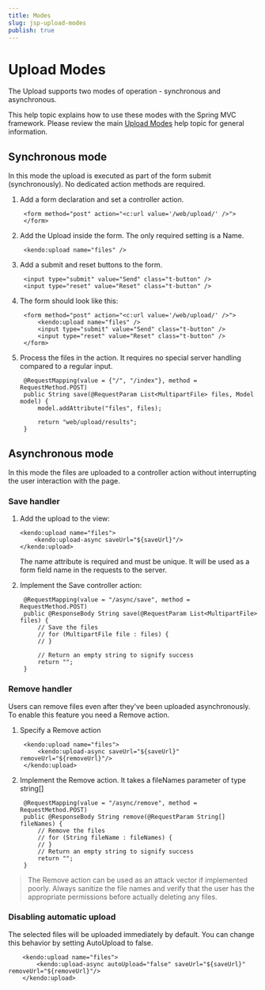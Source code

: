 ```yaml
---
title: Modes
slug: jsp-upload-modes
publish: true
---
```

# Upload Modes

The Upload supports two modes of operation - synchronous and asynchronous.

This help topic explains how to use these modes with the Spring MVC framework.
Please review the main [Upload Modes](/getting-started/ui-widgets/upload/modes) help topic for general information.

## Synchronous mode

In this mode the upload is executed as part of the form submit (synchronously). No dedicated action methods are required.

1. Add a form declaration and set a controller action.

		<form method="post" action="<c:url value='/web/upload/' />">
		</form>

2. Add the Upload inside the form. The only required setting is a Name.

		<kendo:upload name="files" />

3. Add a submit and reset buttons to the form.

        <input type="submit" value="Send" class="t-button" />
        <input type="reset" value="Reset" class="t-button" />

4. The form should look like this:

		<form method="post" action="<c:url value='/web/upload/' />">
			<kendo:upload name="files" />
	        <input type="submit" value="Send" class="t-button" />
	        <input type="reset" value="Reset" class="t-button" />
		</form>

5. Process the files in the action. It requires no special server handling compared to a regular input.

	    @RequestMapping(value = {"/", "/index"}, method = RequestMethod.POST)
    	public String save(@RequestParam List<MultipartFile> files, Model model) {
        	model.addAttribute("files", files);
        
        	return "web/upload/results";
    	}

## Asynchronous mode

In this mode the files are uploaded to a controller action without interrupting the user interaction with the page.

### Save handler

1.  Add the upload to the view:

	    <kendo:upload name="files">
	        <kendo:upload-async saveUrl="${saveUrl}"/>
	    </kendo:upload>

    The name attribute is required and must be unique.
	It will be used as a form field name in the requests to the server.

2. Implement the Save controller action:

	    @RequestMapping(value = "/async/save", method = RequestMethod.POST)
	    public @ResponseBody String save(@RequestParam List<MultipartFile> files) {
	        // Save the files
	        // for (MultipartFile file : files) {
	        // }
	        
	        // Return an empty string to signify success
	        return "";
	    }

### Remove handler

Users can remove files even after they've been uploaded asynchronously. To enable this feature you need a Remove action.

1. Specify a Remove action

	    <kendo:upload name="files">
	        <kendo:upload-async saveUrl="${saveUrl}" removeUrl="${removeUrl}"/>
	    </kendo:upload>

2. Implement the Remove action. It takes a fileNames parameter of type string[]

		@RequestMapping(value = "/async/remove", method = RequestMethod.POST)
		public @ResponseBody String remove(@RequestParam String[] fileNames) {
			// Remove the files
			// for (String fileName : fileNames) {
			// }
			// Return an empty string to signify success
			return "";
		}

> The Remove action can be used as an attack vector if implemented poorly. Always sanitize the file names and verify that the user has the appropriate permissions before actually deleting any files.

### Disabling automatic upload

The selected files will be uploaded immediately by default.
You can change this behavior by setting AutoUpload to false.

	    <kendo:upload name="files">
	        <kendo:upload-async autoUpload="false" saveUrl="${saveUrl}" removeUrl="${removeUrl}"/>
	    </kendo:upload>

